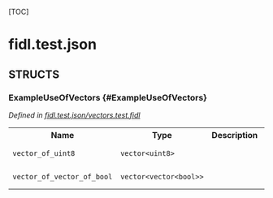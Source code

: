 [TOC]

# fidl.test.json




## **STRUCTS**

### ExampleUseOfVectors {#ExampleUseOfVectors}
*Defined in [fidl.test.json/vectors.test.fidl](https://fuchsia.googlesource.com/fuchsia/+/master/vectors.test.fidl#7)*



<table>
    <tr><th>Name</th><th>Type</th><th>Description</th><th>Default</th></tr><tr id="ExampleUseOfVectors.vector_of_uint8">
            <td><code>vector_of_uint8</code></td>
            <td>
                <code>vector&lt;uint8&gt;</code>
            </td>
            <td></td>
            <td>No default</td>
        </tr><tr id="ExampleUseOfVectors.vector_of_vector_of_bool">
            <td><code>vector_of_vector_of_bool</code></td>
            <td>
                <code>vector&lt;vector&lt;bool&gt;&gt;</code>
            </td>
            <td></td>
            <td>No default</td>
        </tr>
</table>













